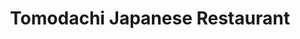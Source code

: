 ---
layout: place
title: "Tomodachi Japanese Restaurant"
permalink: /california/simi-valley/tomodachi-japanese-restaurant.html
stateAbbr: CA
stateName: California
cityName: Simi Valley
seo:
  name: "Tomodachi Japanese Restaurant"
  type: Restaurant
  links: null
description: "Looking for sushi in Simi Valley, California? Check out Tomodachi Japanese Restaurant for a delightful Japanese dining experience. Enjoy a variety of sushi a..."
place_id: ChIJtS-QGM4u6IAR_F03GnoICH4
photos:
  - name: >-
      places/ChIJtS-QGM4u6IAR_F03GnoICH4/photos/AeeoHcIiAKTgxYX_NghT3fKZM-D3CQK__000RFEu7odr9nngsTBmHJrXP2dqguFgQQKIZyuJgDw1FaZDUK1nqp-1CeLuCJOYJjGB840oL23rHD4sgNwDr6CvHxXz8t-b3zIOFXzX3HLz1LFj4wC2OiTJ98ixmqsYFVL9zHMhp008PL9WeYjcMZhUWDY8AfO_vnSkhrDMJlQfqq_ARtAW0gKnIG7htJVWrSmux0EosTz25MqL28kfPCRpzZ7l-srFIsbT0aAV2JnKkOHLxouvFD05YW9UHcaTntZMvEsrztVtnynpsmsZH25o8oxBkCVGU5CFC7h_lA6yVPAblUzDyhIBmruqMp3_XoZRm3WzcxN9Ma2epKu_gzHI9qTNUpCEHGsSeeSHkwZP5AsDH9oDHK5yKjAlAUOI6TgZWQupQgEaHcwiDhoI
    widthPx: 4032
    heightPx: 3024
    authorAttributions:
      - displayName: Aviva Ebner
        uri: https://maps.google.com/maps/contrib/106766298402380218257
        photoUri: >-
          https://lh3.googleusercontent.com/a/ACg8ocI0Ow8x7pZFfluI3LxqP93WP2G3clNO3QqYNQiyE4QlsNp5BA=s100-p-k-no-mo
    flagContentUri: >-
      https://www.google.com/local/imagery/report/?cb_client=maps_api_places.places_api&image_key=!1e10!2sCIHM0ogKEICAgICKs9Hu_gE&hl=en-US
    googleMapsUri: >-
      https://www.google.com/maps/place//data=!3m4!1e2!3m2!1sCIHM0ogKEICAgICKs9Hu_gE!2e10!4m2!3m1!1s0x80e82ece18902fb5:0x7e08087a1a375dfc
  - name: >-
      places/ChIJtS-QGM4u6IAR_F03GnoICH4/photos/AeeoHcISPzgk6CSoNbUCvPWP5D9DGRVfqaNDfByezqVA7pzWZ9qsv5pcOlTsXRf0Ut2SDDqaksK1hbPURoQa-QwFp_zboBYRCZ8HteylQvoDs5eolUFkF53OGmBq-2A8YbFkW94X_U80okHMBh9iOdIIWmPcaLXdCK2rSWAbJJB9EneBbOv_qM6JEwz0j8GsjHhx_7NBxtEf4Len_vBiLF33MFhgSC3Fpyz6TvbdLo9BbqMibOZ2B2ru8ogxTembtuLae74-hb7gUdvIS1KAKcSHLEFLpUGXB9DNAcIuQ5Izx2nDbFBwjQNfXmcHThSR4j5Oa7AMBdlg0jpcsIas9Xq7_-116uPoZhb80Exh8ruPvZPOXyb21Ov2BLnfLXKIcZC01d4iEYxtFzWt5TLYHhS5aiaq2IryiO3Vu2BpVWygt_YhfA
    widthPx: 4032
    heightPx: 3024
    authorAttributions:
      - displayName: Jason S
        uri: https://maps.google.com/maps/contrib/109408685402214917158
        photoUri: >-
          https://lh3.googleusercontent.com/a/ACg8ocJOVEKknXFG_U_hboMb9hVkgMbBbehcDIGZRZe6fyl3P361mA=s100-p-k-no-mo
    flagContentUri: >-
      https://www.google.com/local/imagery/report/?cb_client=maps_api_places.places_api&image_key=!1e10!2sCIHM0ogKEICAgIDEm6asRQ&hl=en-US
    googleMapsUri: >-
      https://www.google.com/maps/place//data=!3m4!1e2!3m2!1sCIHM0ogKEICAgIDEm6asRQ!2e10!4m2!3m1!1s0x80e82ece18902fb5:0x7e08087a1a375dfc
  - name: >-
      places/ChIJtS-QGM4u6IAR_F03GnoICH4/photos/AeeoHcK9TI6UlB7XMZMhZDjmU3O7AHhhZ8w2CMKlbZ4rdIyq3eMeO8TLQKPJDcP178ai9rGYASUaMZ9nwBBhKWPY4plkwCZPX34tiae5bKfe-Exh-46T975Q0f0CMykZE9oIaBxtXHatD0E6NIDDhC4Zc4xQIabHPp_CV872KczPTF3UR_FtWKT_C2pEmkkmddSn4xP4I3pZOe3TSYwpqiS7I9PirPF2TDF2DRIozRM0nXrrVxkJxPsO4_p5V9zvWEYSQySnRnxK2A3Z6aWClv_B96aKD4hJYKhu8MFqXIsKDfq4bYRP1cs8OJ2SEBO9N1kIYN1-VCNmqvb1tN2ehpVULAmfA0loD_Uqf0-9RJahZ2gejQKvyxnpumEiAjmjqK_CSpNOJ01qVzfSFgyBTpuTbCWVfFabWZPa6NjkCcvJ5jnbfg
    widthPx: 4000
    heightPx: 3000
    authorAttributions:
      - displayName: Madison Christian
        uri: https://maps.google.com/maps/contrib/117950266934894320783
        photoUri: >-
          https://lh3.googleusercontent.com/a/ACg8ocKS7MUcOhXjsX7QWOg4efOoDYZmsfRJp4JnOOEdV8gg8o4E9w=s100-p-k-no-mo
    flagContentUri: >-
      https://www.google.com/local/imagery/report/?cb_client=maps_api_places.places_api&image_key=!1e10!2sCIHM0ogKEICAgIDbgfv3Kg&hl=en-US
    googleMapsUri: >-
      https://www.google.com/maps/place//data=!3m4!1e2!3m2!1sCIHM0ogKEICAgIDbgfv3Kg!2e10!4m2!3m1!1s0x80e82ece18902fb5:0x7e08087a1a375dfc
  - name: >-
      places/ChIJtS-QGM4u6IAR_F03GnoICH4/photos/AeeoHcIFT5C6zQqhjRm1MJcVxPBbdEI-T5gcVPkzGnfPk-vZuarNNDLvVHNyjibjq_YQ9uUjGwUZ-Df7a70tTz9pq1wjAEWyLiCj8ot_TKi1z_w_niiPwbQW_KfjgqvmRrfVTlllAxHgW7Ln8MHAsTw9MCxXqkkhh2pd4P8V-oWnK7SzdXmQP14vvgQafFtL0jlds_eHVk1haOoqDaT5Wx9EzQKLXY1v_tuXQjQfueizdtayOqmf3rkTZ1RMzETfr1Of-rAlwDpjzK_w7EZfpIWKVaCTM9yzpvK1g-zgQZo8MyqUFN8PnVA_EdRlzZDFTpqQm2s90VqejEJp5SHdmmBCaQThdNoQJof-5PT1BeTedshq0g1RQQ_stH5r8lqzLNO_zX0Pd99swyhmTpUDniDkgLAVX7h4e7SScqdKfgf4E2grx3Uq
    widthPx: 3000
    heightPx: 4000
    authorAttributions:
      - displayName: Lisa De Souza
        uri: https://maps.google.com/maps/contrib/105832125842066603337
        photoUri: >-
          https://lh3.googleusercontent.com/a-/ALV-UjUBkOAc5WVdGo54ymaZpJ4UVIBAVnkCEO7YXRnSsbryF694z8Q=s100-p-k-no-mo
    flagContentUri: >-
      https://www.google.com/local/imagery/report/?cb_client=maps_api_places.places_api&image_key=!1e10!2sCIHM0ogKEICAgIDfmfOVlAE&hl=en-US
    googleMapsUri: >-
      https://www.google.com/maps/place//data=!3m4!1e2!3m2!1sCIHM0ogKEICAgIDfmfOVlAE!2e10!4m2!3m1!1s0x80e82ece18902fb5:0x7e08087a1a375dfc
  - name: >-
      places/ChIJtS-QGM4u6IAR_F03GnoICH4/photos/AeeoHcJLTWY_HfvBhuItvwqVdrzwYzDaed2vsIwkEPdfD0je0uchKQUnpvCvfMkGVtHsN1LrRFS_154ybknTtpaLrzC8fUPbNxkyxsJt2cK949r0KCwwPR9EnuzpCnETFEub_zOUB5iucguHlO0pLqaHWqrfMI-aniAP0welfrRvpFSq_rhDtM5Rs-U80V_Ja2_lo_C3-Yjek5HELxrhiYmbKsMK2sNpODZGldh94Nspm4XCv1LZ0tsCDaJP7mxtQzmjU6I-5znyxU6qb1DfZMzqMn6wI-dg4sSBoFV8veWVcUP-ZvLh1XC5-BN-tgDa3TlvhRdbR9BhHATgU3gjNFevv1lVt3ztDpJCOfPvQ1OAgsNJPoeWrl8uIVWQvtTn9sZ0BmwMnQ4Kn1wlKjP0oRDx8-CivAdgWcews6n_DBo-YA0qhQ
    widthPx: 3024
    heightPx: 4032
    authorAttributions:
      - displayName: Sophia Maxwell
        uri: https://maps.google.com/maps/contrib/101603030903401831555
        photoUri: >-
          https://lh3.googleusercontent.com/a/ACg8ocIT4AleV03tzYMEHfV2NTtEUGnVX9AE95vDPB6_JdvoHCHDdA=s100-p-k-no-mo
    flagContentUri: >-
      https://www.google.com/local/imagery/report/?cb_client=maps_api_places.places_api&image_key=!1e10!2sCIHM0ogKEICAgIC2lZKqWQ&hl=en-US
    googleMapsUri: >-
      https://www.google.com/maps/place//data=!3m4!1e2!3m2!1sCIHM0ogKEICAgIC2lZKqWQ!2e10!4m2!3m1!1s0x80e82ece18902fb5:0x7e08087a1a375dfc
  - name: >-
      places/ChIJtS-QGM4u6IAR_F03GnoICH4/photos/AeeoHcIgHaA5vSO5HSVinNnJV8g8nb-OZJpwCBBKu7k3mzw1OH1-j7sSylyL1s0ZkzSwNzA2u9_t7wIvVHpb4yCKigx8T-kdPxrozipLAMP0CpEK5B8zkEj6SWptcIJTHJJPthiKeYMQIHOScjFwG2_GuwOwWhyc_-Z-3SlNdqhY1pdWRkeqlyhGyUADGI5DSolzR6vr9ZfXeYM3PckJdOEzZE0i91NG6oR4Vy8mRYd7tZa8Xtj1j4ch7rOir1--x7A6jBeyiFvnH9YxPF62emhHb3nUArpFSEe-jAW_sCcWAg0NQ3Y5oFTX40LwGszuy8i_74AEWH13NqVfN-mDcpP0j3fgcBF5k5lVoZYDKvubQCdnRb_nek6DSpF3UXkoC9X3HnzSCnKi2JepcFTPqBtPPIW47FkaERE_iCV2Ag-6rJtPXA
    widthPx: 2218
    heightPx: 4656
    authorAttributions:
      - displayName: Anthony Moresi
        uri: https://maps.google.com/maps/contrib/115011130229375618102
        photoUri: >-
          https://lh3.googleusercontent.com/a-/ALV-UjV82CZV6bFHVGGpwwl0Jee-uxnXCS8kII5ZGENCP6WS_sEv3Hol=s100-p-k-no-mo
    flagContentUri: >-
      https://www.google.com/local/imagery/report/?cb_client=maps_api_places.places_api&image_key=!1e10!2sCIHM0ogKEICAgICmn4zzHg&hl=en-US
    googleMapsUri: >-
      https://www.google.com/maps/place//data=!3m4!1e2!3m2!1sCIHM0ogKEICAgICmn4zzHg!2e10!4m2!3m1!1s0x80e82ece18902fb5:0x7e08087a1a375dfc
  - name: >-
      places/ChIJtS-QGM4u6IAR_F03GnoICH4/photos/AeeoHcKps91R4pffOPartVn9I18GABFmzJkAJOp0UxjzUxGgFCeUmnkY5LpVaWfiI0nhe8iCh-Sp6I6YLRQ5w4M1T-apI2yGnMSJJvp8LauRpqtuVvg4BwRRnYeTGHPjJDKmgWB1MMwj4sslCRhFWxhroXAn70BnC9_YznoQxiKzEQO6rfSJJDQmJDKNxo31LmBLQEALilApq_QkLbqg0wknkS1orhdBgpsn9AIemwkm5ziKVtH2pXm_3XecDSTJdKj7lzuew_O5KUSq3n97_6sq3hUNGNYzrRD0eq0L7w1yLNIE4MQVoYhVddJpKzL79EFiplXAuiB3JOKE5E63n41cADR0Z6-pdLEMDduVxbANUAMCpMGbfnmkX3qI5h49UQWKvlM9PRWJf48MCKk-bfa0lBi1pF8alFidaf4vBa5QEl0oxe8
    widthPx: 3024
    heightPx: 4032
    authorAttributions:
      - displayName: Jasmine
        uri: https://maps.google.com/maps/contrib/105285376319988006011
        photoUri: >-
          https://lh3.googleusercontent.com/a-/ALV-UjVJ9wTxf8Cp0PawazlRX6BOTJTTSjHC1c05VLF9FMoxd03jXt6R=s100-p-k-no-mo
    flagContentUri: >-
      https://www.google.com/local/imagery/report/?cb_client=maps_api_places.places_api&image_key=!1e10!2sCIHM0ogKEICAgICk6eiH8QE&hl=en-US
    googleMapsUri: >-
      https://www.google.com/maps/place//data=!3m4!1e2!3m2!1sCIHM0ogKEICAgICk6eiH8QE!2e10!4m2!3m1!1s0x80e82ece18902fb5:0x7e08087a1a375dfc
  - name: >-
      places/ChIJtS-QGM4u6IAR_F03GnoICH4/photos/AeeoHcJGduGt16p8ynZWpKdNjdrbQtjrhCB0hpf8_nPQhwe5xDaC7b7dTJxzxeAgffeG4zo9hySwk3Bde57JCH1APZQqe5iQpe9hS6u3DkHvLoojXokvM4vH5wW6R1DV63Aut4Do2wkXX3t9Q1MIKRnT2ldSs49qBOs76zAzg-ehuX-KOKfI0ECUPqD1cU5K_W4Zoz5c74sDHmiIWpJvd83NVOWRhf4KM4Ep0xr-uAVdQLeY0lqIAL0Pat4bDs7vlRph-QVA3t-rrYJT6EuwR072iZkylkelT2p1TJa3oNLFiBLCacGczc8GXDSZKrldiB6-UlOZn3FjBf2KbL44QlVHzZnUbbcPSHlDyShop3Ow8h8ju42JHrRvjlQWVgmtnlCj_nXzm7nEjKIvpUhh17k3XxeZb6vP1h1KCMm2D9HNhbHI-pi4
    widthPx: 3060
    heightPx: 4080
    authorAttributions:
      - displayName: ATI INVESTIGATIONS
        uri: https://maps.google.com/maps/contrib/117073729463113497935
        photoUri: >-
          https://lh3.googleusercontent.com/a-/ALV-UjWDnfWItbHrcNg87QEW0c6XD3Hn5NE-iVSLl7LxkK7xGOT_xmS-2g=s100-p-k-no-mo
    flagContentUri: >-
      https://www.google.com/local/imagery/report/?cb_client=maps_api_places.places_api&image_key=!1e10!2sCIHM0ogKEICAgMCAtI-fqwE&hl=en-US
    googleMapsUri: >-
      https://www.google.com/maps/place//data=!3m4!1e2!3m2!1sCIHM0ogKEICAgMCAtI-fqwE!2e10!4m2!3m1!1s0x80e82ece18902fb5:0x7e08087a1a375dfc
  - name: >-
      places/ChIJtS-QGM4u6IAR_F03GnoICH4/photos/AeeoHcLdMnVAw0bh1GeyNoEQwKtCUC5zvxOzDSsEvHGZkN14jaS_VAYCUm4RaCXzANZB18OZd39-dVCs53C85gJ79wzdH7md-0ZpEHa2XtVQootiJT2rSTZDeLDT_KuPPyt-LfhtWLnnwhOSJ_FQaV8lFU5KjouzgxQxb84RfWNQhnrzWAeJ8TozVwwt_0QQ15Xn1Rov_cG9XWbe5HolwlqpIJi5XdVCgNSq3sa31Vpd_kb5sxevoS-vzPQzKTlhB-NbxAFy0PLDiTDKuCLYzKKEP4dKyqnewWsOoiWulEmb8M4La8P6A4ioqDEseBk4k0tw1FxdJKGL8R5qGO4xxXFxb4q5qaQXKLlANhNs0cl-FZbpzhXqe2snSV6Mp2j40av98DHERJ7NBUA_NbaqqYgQiYTVHb0jEgM4LST0TIY5L6fbnRw
    widthPx: 4000
    heightPx: 3000
    authorAttributions:
      - displayName: Madison Christian
        uri: https://maps.google.com/maps/contrib/117950266934894320783
        photoUri: >-
          https://lh3.googleusercontent.com/a/ACg8ocKS7MUcOhXjsX7QWOg4efOoDYZmsfRJp4JnOOEdV8gg8o4E9w=s100-p-k-no-mo
    flagContentUri: >-
      https://www.google.com/local/imagery/report/?cb_client=maps_api_places.places_api&image_key=!1e10!2sCIHM0ogKEICAgIDbgfv3ygE&hl=en-US
    googleMapsUri: >-
      https://www.google.com/maps/place//data=!3m4!1e2!3m2!1sCIHM0ogKEICAgIDbgfv3ygE!2e10!4m2!3m1!1s0x80e82ece18902fb5:0x7e08087a1a375dfc
  - name: >-
      places/ChIJtS-QGM4u6IAR_F03GnoICH4/photos/AeeoHcJodu0tRWEA9fiCaQ8_f3PETCmxT6ZrHRSU12N2vqZALqtRvqzKsRBfqcrfnxKl6k1ceit1ZoBNV2tLmvJMty5gQxuZwvfRCQZtiHM7lhZGcjJG7lw9hU5DF2DWrCpV8BdN2C_hAKG9u0J8D0VRAARDGC9oSAfjxzyC1sJn0nWRaOsh1e7xtXQErXCT0Ru61h5jNkfiIga4pUAQr_De8sv7SDUBVgnKSETeTdZiSkrl-FOtCFhglZQKlMjm46uSbXsxFouTMQFpByJwk7VLY1NqwtWwTGHA-l6AL1ZUNZTT82hg7ex_MioA4ScKzHK0KQDDT_0rLQm0eJEZIDiLVFEtgzvMWDRLWqTaOrHmD73a4Q1lgnaqAYkC_6KZ0Lpq7FbbPQMEr67ljn9kp9XxKWBmufDSHhYi1nuBRBq433TUmcwb
    widthPx: 3710
    heightPx: 1898
    authorAttributions:
      - displayName: Bradley Styles
        uri: https://maps.google.com/maps/contrib/117163472977072215936
        photoUri: >-
          https://lh3.googleusercontent.com/a-/ALV-UjVVfTHwvIDugxLWFqjfJhRS2LoHyF5Vu_ohVkJKi394CqTmYZE=s100-p-k-no-mo
    flagContentUri: >-
      https://www.google.com/local/imagery/report/?cb_client=maps_api_places.places_api&image_key=!1e10!2sCIHM0ogKEICAgICJ9p7h2gE&hl=en-US
    googleMapsUri: >-
      https://www.google.com/maps/place//data=!3m4!1e2!3m2!1sCIHM0ogKEICAgICJ9p7h2gE!2e10!4m2!3m1!1s0x80e82ece18902fb5:0x7e08087a1a375dfc
address: 1407 E Los Angeles Ave Suite O, Simi Valley, CA 93065, USA
street: 1407 E Los Angeles Ave Suite O
city: Simi Valley
state: CA
zip: '93065'
country: USA
neighborhood: null
latitude: '34.273639'
longitude: '-118.772027'
accessibility_options:
  wheelchairAccessibleParking: true
  wheelchairAccessibleEntrance: true
  wheelchairAccessibleRestroom: true
  wheelchairAccessibleSeating: true
business_status: OPERATIONAL
name: Tomodachi Japanese Restaurant
google_maps_links:
  directionsUri: >-
    https://www.google.com/maps/dir//''/data=!4m7!4m6!1m1!4e2!1m2!1m1!1s0x80e82ece18902fb5:0x7e08087a1a375dfc!3e0
  placeUri: https://maps.google.com/?cid=9081517969111473660
  writeAReviewUri: >-
    https://www.google.com/maps/place//data=!4m3!3m2!1s0x80e82ece18902fb5:0x7e08087a1a375dfc!12e1
  reviewsUri: >-
    https://www.google.com/maps/place//data=!4m4!3m3!1s0x80e82ece18902fb5:0x7e08087a1a375dfc!9m1!1b1
  photosUri: >-
    https://www.google.com/maps/place//data=!4m3!3m2!1s0x80e82ece18902fb5:0x7e08087a1a375dfc!10e5
primary_type: Sushi Restaurant
opening_hours:
  regular: null
  current: null
secondary_opening_hours:
  regular:
    weekdayDescriptions: null
    type: null
  current:
    weekdayDescriptions: null
    type: null
phone: null
price_level: null
price_range: null
rating: null
rating_count: 0
website: null
reviews: null
parking_options: null
payment_options: null
allow_dogs: null
curbside_pickup: null
delivery: null
dine_in: null
good_for_children: null
good_for_groups: null
good_for_sports: null
live_music: null
menu_for_children: null
outdoor_seating: null
reservable: null
restroom: null
serves_beer: null
serves_breakfast: null
serves_brunch: null
serves_cocktails: null
serves_coffee: null
serves_dinner: null
serves_dessert: null
serves_lunch: null
serves_vegetarian_food: null
serves_wine: null
takeout: null
summary: null

---